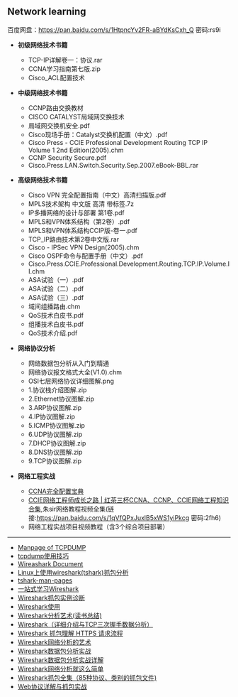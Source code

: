 ## Network learning

百度网盘：https://pan.baidu.com/s/1HtpncYv2FR-aBYdKsCxh_Q  密码:rs9i

- **初级网络技术书籍**
  - TCP-IP详解卷一：协议.rar
  - CCNA学习指南第七版.zip
  - Cisco_ACL配置技术

- **中级网络技术书籍**
  - CCNP路由交换教材
  - CISCO CATALYST局域网交换技术
  - 局域网交换机安全.pdf
  - Cisco现场手册：Catalyst交换机配置（中文）.pdf
  - Cisco Press - CCIE Professional Development Routing TCP IP Volume 1 2nd Edition(2005).chm
  - CCNP Security Secure.pdf
  - Cisco.Press.LAN.Switch.Security.Sep.2007.eBook-BBL.rar

- **高级网络技术书籍**
  - Cisco  VPN 完全配置指南（中文）高清扫描版.pdf
  - MPLS技术架构 中文版 高清 带标签.7z
  - IP多播网络的设计与部署 第1卷.pdf
  - MPLS和VPN体系结构（第2卷）.pdf
  - MPLS和VPN体系结构CCIP版-卷一.pdf
  - TCP_IP路由技术第2卷中文版.rar
  - Cisco - IPSec VPN Design(2005).chm
  - Cisco OSPF命令与配置手册（中文）.pdf
  - Cisco.Press.CCIE.Professional.Development.Routing.TCP.IP.Volume.II.chm
  - ASA试验（一）.pdf
  - ASA试验（二）.pdf
  - ASA试验（三）.pdf
  - 域间组播路由.chm
  - QoS技术白皮书.pdf
  - 组播技术白皮书.pdf
  - QoS技术介绍.pdf
- **网络协议分析**
  - 网络数据包分析从入门到精通
  - 网络协议报文格式大全(V1.0).chm
  - OSI七层网络协议详细图解.png
  - 1.协议栈介绍图解.zip
  - 2.Ethernet协议图解.zip
  - 3.ARP协议图解.zip
  - 4.IP协议图解.zip
  - 5.ICMP协议图解.zip
  - 6.UDP协议图解.zip
  - 7.DHCP协议图解.zip
  - 8.DNS协议图解.zip
  - 9.TCP协议图解.zip
- **网络工程实战**
  - [CCNA完全配置宝典](https://chegva.com/1128.html)
  - [CCIE网络工程师成长之路 | 红茶三杯CCNA、CCNP、CCIE网络工程知识合集](http://ccietea.com/),朱sir网络教程视频全集(链接:https://pan.baidu.com/s/1qVfQPxJuxlB5xWS1yiPkcg  密码:2fh6)
  - 网络工程实战项目视频教程（含3个综合项目部署）

---

- [Manpage of TCPDUMP](https://www.tcpdump.org/manpages/tcpdump.1.html)
- [tcpdump使用技巧](https://chegva.com/2473.html)
- [Wireashark Document](https://www.wireshark.org/docs/)
- [Linux上使用wireshark(tshark)抓包分析](https://chegva.com/3019.html)
- [tshark-man-pages](https://www.wireshark.org/docs/man-pages/tshark.html)
- [一站式学习Wireshark](https://www.w3cschool.cn/wireshark/?)
- [Wireshark抓包实例诊断](https://wizardforcel.gitbooks.io/network-basic/22.html)
- [Wireshark使用](http://2mysite.net/archives/wireshark/)
- [Wireshark分析艺术(读书总结)](https://juejin.im/post/5be52e68e51d453b6e027ea2#heading-0)
- [Wireshark（详细介绍与TCP三次握手数据分析）](https://www.cnblogs.com/Chilam007/p/6973990.html)
- [Wireshark 抓包理解 HTTPS 请求流程](https://www.jianshu.com/p/cf8c2f2cd18a)
- [Wireshark网络分析的艺术](https://github.com/anzhihe/Free-Web-Books/blob/master/book/Wireshark网络分析的艺术.pdf)
- [Wireshark数据包分析实战](https://github.com/anzhihe/Free-Web-Books/blob/master/book/Wireshark数据包分析实战.pdf)
- [Wireshark数据包分析实战详解](https://github.com/anzhihe/Free-Web-Books/blob/master/book/Wireshark数据包分析实战详解.pdf)
- [Wireshark网络分析就这么简单](https://github.com/anzhihe/Free-Web-Books/blob/master/book/Wireshark网络分析就这么简单.pdf)
- [Wireshark抓包全集（85种协议、类别的抓包文件)](https://github.com/anzhihe/Free-Web-Books/blob/master/book/Wireshark%E6%8A%93%E5%8C%85%E5%85%A8%E9%9B%86%EF%BC%8885%E7%A7%8D%E5%8D%8F%E8%AE%AE%E3%80%81%E7%B1%BB%E5%88%AB%E7%9A%84%E6%8A%93%E5%8C%85%E6%96%87%E4%BB%B6%EF%BC%89.zip)
- [Web协议详解与抓包实战](https://github.com/geektime-geekbang/geektime-webprotocol)
